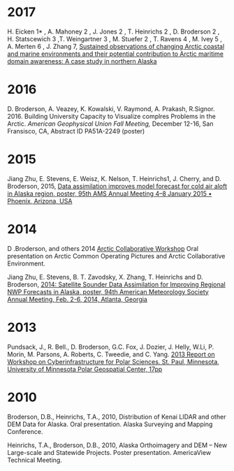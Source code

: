 # 2017

H. Eicken 1\* , A. Mahoney 2 , J. Jones 2 , T. Heinrichs 2 , D. Broderson 2 , H. Statscewich 3 ,T. Weingartner 3 , M. Stuefer 2 , T. Ravens 4 , M. Ivey 5 , A. Merten 6 , J. Zhang 7, [Sustained observations of changing Arctic coastal and marine environments and their potential contribution to Arctic maritime domain awareness: A case study in northern Alaska](/docs/2017-ArcticEnvSec_WhitePaper160124clean.pdf)

# 2016

D. Broderson, A. Veazey, K. Kowalski, V. Raymond, A. Prakash, R.Signor. 2016. Building University Capacity to Visualize complres Problems in the Arctic. _American Geophysical Union Fall Meeting,_ December 12-16, San Fransisco, CA, Abstract ID PA51A-2249 (poster)

# 2015

Jiang Zhu, E. Stevens, E. Weisz, K. Nelson, T. Heinrichs1, J. Cherry, and D. Broderson, 2015, [Data assimilation improves model forecast for cold air aloft in Alaska region, poster, 95th AMS Annual Meeting 4–8 January 2015 • Phoenix, Arizona, USA](/docs/2015-01-ams-95th-final.pdf)

# 2014

D .Broderson, and others 2014 [Arctic Collaborative Workshop](/docs/2014-ACW_Report-Version_1.pdf) Oral presentation on Arctic Common Operating Pictures and Arctic Collaborative Environment.

Jiang Zhu, E. Stevens, B. T. Zavodsky, X. Zhang, T. Heinrichs and D. Broderson, [2014: Satellite Sounder Data Assimilation for Improving Regional NWP Forecasts in Alaska, poster, 94th American Meteorology Society Annual Meeting, Feb. 2-6, 2014, Atlanta, Georgia](/docs/2014-02-ams-94th-final.pdf)

# 2013

Pundsack, J., R. Bell., D. Broderson, G.C. Fox, J. Dozier, J. Helly, W.Li, P. Morin, M. Parsons, A. Roberts, C. Tweedie, and C. Yang. [2013 Report on Workshop on Cyberinfrastructure for Polar Sciences. St. Paul, Minnesota, University of Minnesota Polar Geospatial Center, 17pp ](/docs/NSF_2013_CyberPolar_Workshop_Report.pdf)

# 2010

Broderson, D.B., Heinrichs, T.A., 2010, Distribution of Kenai LIDAR and other DEM Data for Alaska. Oral  presentation. Alaska Surveying and Mapping Conference.

Heinrichs, T.A., Broderson, D.B., 2010, Alaska Orthoimagery and DEM – New Large-scale and Statewide Projects. Poster presentation. AmericaView Technical Meeting.
